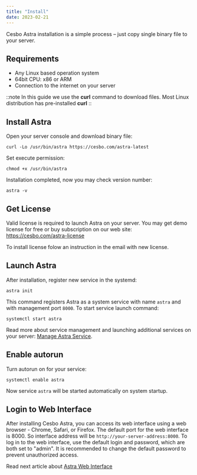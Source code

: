 ```yaml
---
title: "Install"
date: 2023-02-21
---
```


Cesbo Astra installation is a simple process – just copy single binary file to your server.

## Requirements

- Any Linux based operation system
- 64bit CPU: x86 or ARM
- Connection to the internet on your server

::note
In this guide we use the **curl** command to download files. Most Linux distribution has pre-installed **curl**
::

## Install Astra

Open your server console and download binary file:

```
curl -Lo /usr/bin/astra https://cesbo.com/astra-latest
```

Set execute permission:

```
chmod +x /usr/bin/astra
```

Installation completed, now you may check version number:

```
astra -v
```

## Get License

Valid license is required to launch Astra on your server. You may get demo license for free or buy subscription on our web site: https://cesbo.com/astra-license

To install license folow an instruction in the email with new license.

## Launch Astra

After installation, register new service in the systemd:

```
astra init
```

This command registers Astra as a system service with name `astra` and with management port `8000`. To start service launch command:

```
systemctl start astra
```

Read more about service management and launching additional services on your server: [Manage Astra Service](manage-service).

## Enable autorun

Turn autorun on for your service:

```
systemctl enable astra
```

Now service `astra` will be started automatically on system startup.

## Login to Web Interface

After installing Cesbo Astra, you can access its web interface using a web browser - Chrome, Safari, or Firefox. The default port for the web interface is 8000. So interface address will be `http://your-server-address:8000`.
To log in to the web interface, use the default login and password, which are both set to "admin".  It is recommended to change the default password to prevent unauthorized access.

Read next article about [Astra Web Interface](web-interface)
